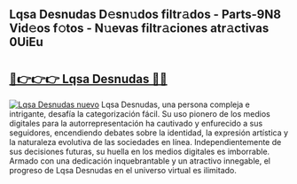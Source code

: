## Lqsa Desnudas D𝚎sn𝚞dos filtr𝚊dos - Parts-9N8 Vid𝚎os f𝚘tos - N𝚞evas filtr𝚊ciones atr𝚊ctivas 0UiEu

# <h2><a href="http://mbbi3uv.tromn.icu/?c=Lqsa+Desnudas">🔗👉👉👉 Lqsa Desnudas 🔗🔗</a></h2>

[![Lqsa Desnudas nuevo](https://i.imgur.com/pEAQMta.gif)](http://mbbi3uv.tromn.icu/?c=Lqsa+Desnudas)
Lqsa Desnudas, una persona compleja e intrigante, desafía la categorización fácil. Su uso pionero de los medios digitales para la autorrepresentación ha cautivado y enfurecido a sus seguidores, encendiendo debates sobre la identidad, la expresión artística y la naturaleza evolutiva de las sociedades en línea. Independientemente de sus decisiones futuras, su huella en los medios digitales es imborrable. Armado con una dedicación inquebrantable y un atractivo innegable, el progreso de Lqsa Desnudas en el universo virtual es ilimitado.
